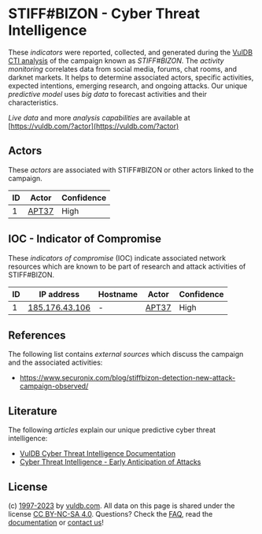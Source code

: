 # STIFF#BIZON - Cyber Threat Intelligence

These _indicators_ were reported, collected, and generated during the [VulDB CTI analysis](https://vuldb.com/?kb.cti) of the campaign known as _STIFF#BIZON_. The _activity monitoring_ correlates data from social media, forums, chat rooms, and darknet markets. It helps to determine associated actors, specific activities, expected intentions, emerging research, and ongoing attacks. Our unique _predictive model_ uses _big data_ to forecast activities and their characteristics.

_Live data_ and more _analysis capabilities_ are available at [https://vuldb.com/?actor](https://vuldb.com/?actor)

## Actors

These _actors_ are associated with STIFF#BIZON or other actors linked to the campaign.

ID | Actor | Confidence
-- | ----- | ----------
1 | [APT37](https://vuldb.com/?actor.apt37) | High

## IOC - Indicator of Compromise

These _indicators of compromise_ (IOC) indicate associated network resources which are known to be part of research and attack activities of STIFF#BIZON.

ID | IP address | Hostname | Actor | Confidence
-- | ---------- | -------- | ----- | ----------
1 | [185.176.43.106](https://vuldb.com/?ip.185.176.43.106) | - | [APT37](https://vuldb.com/?actor.apt37) | High

## References

The following list contains _external sources_ which discuss the campaign and the associated activities:

* https://www.securonix.com/blog/stiffbizon-detection-new-attack-campaign-observed/

## Literature

The following _articles_ explain our unique predictive cyber threat intelligence:

* [VulDB Cyber Threat Intelligence Documentation](https://vuldb.com/?kb.cti)
* [Cyber Threat Intelligence - Early Anticipation of Attacks](https://www.scip.ch/en/?labs.20201022)

## License

(c) [1997-2023](https://vuldb.com/?kb.changelog) by [vuldb.com](https://vuldb.com/?kb.about). All data on this page is shared under the license [CC BY-NC-SA 4.0](https://creativecommons.org/licenses/by-nc-sa/4.0/). Questions? Check the [FAQ](https://vuldb.com/?kb.faq), read the [documentation](https://vuldb.com/?kb) or [contact us](https://vuldb.com/?contact)!
